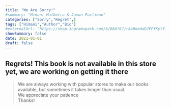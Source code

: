 ```yaml
---
title: "We Are Sorry!"
#summary: "Himani Malhotra & Jason Pacliwan"
categories: ["Sorry","Regret",]
tags: ["Himani","Author","Bio"]
#externalUrl: "https://shop.ingramspark.com/b/084?6Jjr4a9oedaDJFPfKytf1LvKUUDUXW5AIJUdB7cwUpO"
showSummary: false
date: 2021-01-01
draft: false
---
```


## Regrets! This book is not available in this store yet, we are working on getting it there

> We are always working with popular stores to make our books available, but sometimes it takes longer than usual.<br>
> We appreciate your patience <br>
> Thanks!
